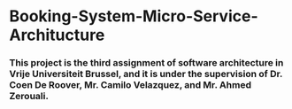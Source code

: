 # Booking-System-Micro-Service-Architucture

### This project is the third assignment of software architecture in Vrije Universiteit Brussel, and it is under the supervision of Dr. Coen De Roover, Mr. Camilo Velazquez, and Mr. Ahmed Zerouali.

